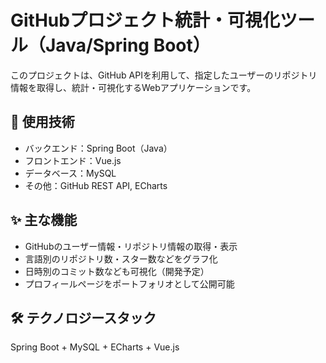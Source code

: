 # GitHubプロジェクト統計・可視化ツール（Java/Spring Boot）

このプロジェクトは、GitHub APIを利用して、指定したユーザーのリポジトリ情報を取得し、統計・可視化するWebアプリケーションです。

## 🔧 使用技術
- バックエンド：Spring Boot（Java）
- フロントエンド：Vue.js
- データベース：MySQL
- その他：GitHub REST API, ECharts

## ✨ 主な機能
- GitHubのユーザー情報・リポジトリ情報の取得・表示
- 言語別のリポジトリ数・スター数などをグラフ化
- 日時別のコミット数なども可視化（開発予定）
- プロフィールページをポートフォリオとして公開可能

## 🛠️ テクノロジースタック
Spring Boot + MySQL + ECharts + Vue.js
